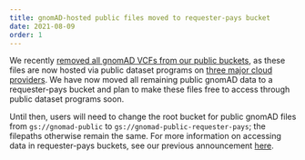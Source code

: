 ```yaml
---
title: gnomAD-hosted public files moved to requester-pays bucket
date: 2021-08-09
order: 1
---
```

We recently [removed all gnomAD VCFs from our public buckets](https://gnomad.broadinstitute.org/news/2021-07-gnomad-vcfs-removed-from-public-bucket/), as these files are now hosted via public dataset programs on [three major cloud providers](https://gnomad.broadinstitute.org/news/2020-10-open-access-to-gnomad-data-on-multiple-cloud-providers/). We have now moved all remaining public gnomAD data to a requester-pays bucket and plan to make these files free to access through public dataset programs soon.

Until then, users will need to change the root bucket for public gnomAD files from `gs://gnomad-public` to `gs://gnomad-public-requester-pays`; the filepaths otherwise remain the same. For more information on accessing data in requester-pays buckets, see our previous announcement [here](https://gnomad.broadinstitute.org/news/2020-07-requester-pays-notice/#how-to-access-gnomad-data-in-the-requester-pays-bucket).